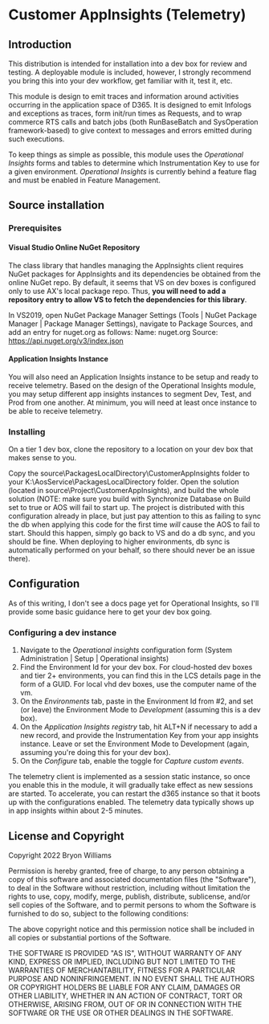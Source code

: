 # Customer AppInsights (Telemetry)

## Introduction

This distribution is intended for installation into a dev box for review and testing. A deployable module is included, however, I strongly recommend you bring this into your dev workflow, get familiar with it, test it, etc. 

This module is design to emit traces and information around activities occurring in the application space of D365. It is designed to emit Infologs and exceptions as traces, form init/run times as Requests, and to wrap commerce RTS calls and batch jobs (both RunBaseBatch and SysOperation framework-based) to give context to messages and errors emitted during such executions.

To keep things as simple as possible, this module uses the _Operational Insights_ forms and tables to determine which Instrumentation Key to use for a given environment. _Operational Insights_ is currently behind a feature flag and must be enabled in Feature Management.

## Source installation

### Prerequisites

#### Visual Studio Online NuGet Repository
The class library that handles managing the AppInsights client requires NuGet packages for AppInsights and its dependencies be obtained from the online NuGet repo. By default, it seems that VS on dev boxes is configured only to use AX's local package repo. Thus, __you will need to add a repository entry to allow VS to fetch the dependencies for this library__.

In VS2019, open NuGet Package Manager Settings (Tools | NuGet Package Manager | Package Manager Settings), navigate to Package Sources, and add an entry for nuget.org as follows:
Name: nuget.org
Source: https://api.nuget.org/v3/index.json

#### Application Insights Instance
You will also need an Application Insights instance to be setup and ready to receive telemetry. Based on the design of the Operational Insights module, you may setup different app insights instances to segment Dev, Test, and Prod from one another. At minimum, you will need at least once instance to be able to receive telemetry.

### Installing

On a tier 1 dev box, clone the repository to a location on your dev box that makes sense to you. 

Copy the source\PackagesLocalDirectory\CustomerAppInsights folder to your K:\AosService\PackagesLocalDirectory folder. Open the solution (located in source\Project\CustomerAppInsights), and build the whole solution (NOTE: make sure you build with Synchronize Database on Build set to true or AOS will fail to start up. The project is distributed with this configuration already in place, but just pay attention to this as failing to sync the db when applying this code for the first time _will_ cause the AOS to fail to start. Should this happen, simply go back to VS and do a db sync, and you should be fine. When deploying to higher environments, db sync is automatically performed on your behalf, so there should never be an issue there).

## Configuration

As of this writing, I don't see a docs page yet for Operational Insights, so I'll provide some basic guidance here to get your dev box going. 

### Configuring a dev instance
1. Navigate to the _Operational insights_ configuration form (System Administration | Setup | Operational insights)
2. Find the Environment Id for your dev box. For cloud-hosted dev boxes and tier 2+ environments, you can find this in the LCS details page in the form of a GUID. For local vhd dev boxes, use the computer name of the vm.
3. On the _Environments_ tab, paste in the Environment Id from #2, and set (or leave) the Environment Mode to _Development_ (assuming this is a dev box).
4. On the _Application Insights registry_ tab, hit ALT+N if necessary to add a new record, and provide the Instrumentation Key from your app insights instance. Leave or set the Environment Mode to Development (again, assuming you're doing this for your dev box).
5. On the _Configure_ tab, enable the toggle for _Capture custom events_.

The telemetry client is implemented as a session static instance, so once you enable this in the module, it will gradually take effect as new sessions are started. To accelerate, you can restart the d365 instance so that it boots up with the configurations enabled. The telemetry data typically shows up in app insights within about 2-5 minutes.

## License and Copyright

Copyright 2022 Bryon Williams

Permission is hereby granted, free of charge, to any person obtaining a copy of this software and associated documentation files (the "Software"), to deal in the Software without restriction, including without limitation the rights to use, copy, modify, merge, publish, distribute, sublicense, and/or sell copies of the Software, and to permit persons to whom the Software is furnished to do so, subject to the following conditions:

The above copyright notice and this permission notice shall be included in all copies or substantial portions of the Software.

THE SOFTWARE IS PROVIDED "AS IS", WITHOUT WARRANTY OF ANY KIND, EXPRESS OR IMPLIED, INCLUDING BUT NOT LIMITED TO THE WARRANTIES OF MERCHANTABILITY, FITNESS FOR A PARTICULAR PURPOSE AND NONINFRINGEMENT. IN NO EVENT SHALL THE AUTHORS OR COPYRIGHT HOLDERS BE LIABLE FOR ANY CLAIM, DAMAGES OR OTHER LIABILITY, WHETHER IN AN ACTION OF CONTRACT, TORT OR OTHERWISE, ARISING FROM, OUT OF OR IN CONNECTION WITH THE SOFTWARE OR THE USE OR OTHER DEALINGS IN THE SOFTWARE.
